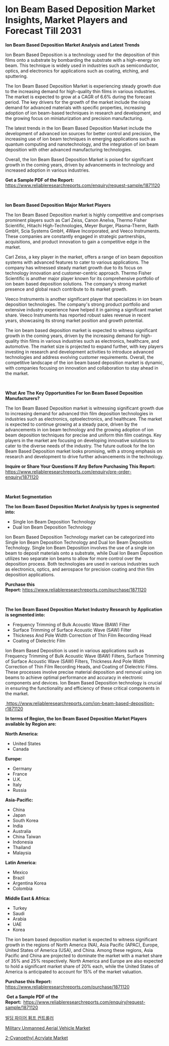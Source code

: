 <p><h1>Ion Beam Based Deposition Market Insights, Market Players and Forecast Till 2031</h1></p><p><strong>Ion Beam Based Deposition Market Analysis and Latest Trends</strong></p>
<p><p>Ion Beam Based Deposition is a technology used for the deposition of thin films onto a substrate by bombarding the substrate with a high-energy ion beam. This technique is widely used in industries such as semiconductor, optics, and electronics for applications such as coating, etching, and sputtering.</p><p>The Ion Beam Based Deposition Market is experiencing steady growth due to the increasing demand for high-quality thin films in various industries. The market is expected to grow at a CAGR of 6.6% during the forecast period. The key drivers for the growth of the market include the rising demand for advanced materials with specific properties, increasing adoption of ion beam-based techniques in research and development, and the growing focus on miniaturization and precision manufacturing.</p><p>The latest trends in the Ion Beam Based Deposition Market include the development of advanced ion sources for better control and precision, the increasing use of ion beam techniques in emerging applications such as quantum computing and nanotechnology, and the integration of ion beam deposition with other advanced manufacturing technologies.</p><p>Overall, the Ion Beam Based Deposition Market is poised for significant growth in the coming years, driven by advancements in technology and increased adoption in various industries.</p></p>
<p><strong>Get a Sample PDF of the Report:&nbsp;</strong> <a href="https://www.reliableresearchreports.com/enquiry/request-sample/1871120">https://www.reliableresearchreports.com/enquiry/request-sample/1871120</a></p>
<p>&nbsp;</p>
<p><strong>Ion Beam Based Deposition Major Market Players</strong></p>
<p><p>The Ion Beam Based Deposition market is highly competitive and comprises prominent players such as Carl Zeiss, Canon Anelva, Thermo Fisher Scientific, Hitachi High-Technologies, Meyer Burger, Plasma-Therm, Raith GmbH, Scia Systems GmbH, 4Wave Incorporated, and Veeco Instruments. These companies are constantly engaged in strategic partnerships, acquisitions, and product innovation to gain a competitive edge in the market.</p><p>Carl Zeiss, a key player in the market, offers a range of ion beam deposition systems with advanced features to cater to various applications. The company has witnessed steady market growth due to its focus on technology innovation and customer-centric approach. Thermo Fisher Scientific is another major player known for its comprehensive portfolio of ion beam based deposition solutions. The company's strong market presence and global reach contribute to its market growth.</p><p>Veeco Instruments is another significant player that specializes in ion beam deposition technologies. The company's strong product portfolio and extensive industry experience have helped it in gaining a significant market share. Veeco Instruments has reported robust sales revenue in recent years, showcasing its strong market position and growth potential.</p><p>The ion beam based deposition market is expected to witness significant growth in the coming years, driven by the increasing demand for high-quality thin films in various industries such as electronics, healthcare, and automotive. The market size is projected to expand further, with key players investing in research and development activities to introduce advanced technologies and address evolving customer requirements. Overall, the competitive landscape of the ion beam based deposition market is dynamic, with companies focusing on innovation and collaboration to stay ahead in the market.</p></p>
<p>&nbsp;</p>
<p><strong>What Are The Key Opportunities For Ion Beam Based Deposition Manufacturers?</strong></p>
<p><p>The Ion Beam Based Deposition market is witnessing significant growth due to increasing demand for advanced thin film deposition technologies in industries such as electronics, optoelectronics, and healthcare. The market is expected to continue growing at a steady pace, driven by the advancements in ion beam technology and the growing adoption of ion beam deposition techniques for precise and uniform thin film coatings. Key players in the market are focusing on developing innovative solutions to cater to the diverse needs of the industry. The future outlook for the Ion Beam Based Deposition market looks promising, with a strong emphasis on research and development to drive further advancements in the technology.</p></p>
<p><strong>Inquire or Share Your Questions If Any Before Purchasing This Report:</strong> <a href="https://www.reliableresearchreports.com/enquiry/pre-order-enquiry/1871120">https://www.reliableresearchreports.com/enquiry/pre-order-enquiry/1871120</a></p>
<p>&nbsp;</p>
<p><strong>Market Segmentation</strong></p>
<p><strong>The Ion Beam Based Deposition Market Analysis by types is segmented into:</strong></p>
<p><ul><li>Single Ion Beam Deposition Technology</li><li>Dual Ion Beam Deposition Technology</li></ul></p>
<p><p>Ion Beam Based Deposition Technology market can be categorized into Single Ion Beam Deposition Technology and Dual Ion Beam Deposition Technology. Single Ion Beam Deposition involves the use of a single ion beam to deposit materials onto a substrate, while Dual Ion Beam Deposition utilizes two separate ion beams to allow for more control over the deposition process. Both technologies are used in various industries such as electronics, optics, and aerospace for precision coating and thin film deposition applications.</p></p>
<p><strong>Purchase this Report:&nbsp;</strong><a href="https://www.reliableresearchreports.com/purchase/1871120">https://www.reliableresearchreports.com/purchase/1871120</a></p>
<p>&nbsp;</p>
<p><strong>The Ion Beam Based Deposition Market Industry Research by Application is segmented into:</strong></p>
<p><ul><li>Frequency Trimming of Bulk Acoustic Wave (BAW) Filter</li><li>Surface Trimming of Surface Acoustic Wave (SAW) Filter</li><li>Thickness And Pole Width Correction of Thin Film Recording Head</li><li>Coating of Dielectric Film</li></ul></p>
<p><p>Ion Beam Based Deposition is used in various applications such as Frequency Trimming of Bulk Acoustic Wave (BAW) Filters, Surface Trimming of Surface Acoustic Wave (SAW) Filters, Thickness And Pole Width Correction of Thin Film Recording Heads, and Coating of Dielectric Films. These processes involve precise material deposition and removal using ion beams to achieve optimal performance and accuracy in electronic components and devices. Ion Beam Based Deposition technology is crucial in ensuring the functionality and efficiency of these critical components in the market.</p></p>
<p><a href="https://www.reliableresearchreports.com/ion-beam-based-deposition-r1871120">&nbsp;https://www.reliableresearchreports.com/ion-beam-based-deposition-r1871120</a></p>
<p><strong>In terms of Region, the Ion Beam Based Deposition Market Players available by Region are:</strong></p>
<p>
    <p> <strong> North America: </strong>
        <ul>
            <li>United States</li>
            <li>Canada</li>
        </ul>
        </p> 
    <p> <strong> Europe: </strong>
        <ul>
            <li>Germany</li>
            <li>France</li>
            <li>U.K.</li>
            <li>Italy</li>
            <li>Russia</li>
        </ul>
        </p> 
    <p> <strong> Asia-Pacific: </strong>
        <ul>
            <li>China</li>
            <li>Japan</li>
            <li>South Korea</li>
            <li>India</li>
            <li>Australia</li>
            <li>China Taiwan</li>
            <li>Indonesia</li>
            <li>Thailand</li>
            <li>Malaysia</li>
        </ul>
        </p> 
    <p> <strong> Latin America: </strong>
        <ul>
            <li>Mexico</li>
            <li>Brazil</li>
            <li>Argentina Korea</li>
            <li>Colombia</li>
        </ul>
        </p> 
    <p> <strong> Middle East & Africa: </strong>
        <ul>
            <li>Turkey</li>
            <li>Saudi</li>
            <li>Arabia</li>
            <li>UAE</li>
            <li>Korea</li>
        </ul>
    </p>
    </p>
<p><p>The ion beam based deposition market is expected to witness significant growth in the regions of North America (NA), Asia Pacific (APAC), Europe, United States of America (USA), and China. Among these regions, Asia Pacific and China are projected to dominate the market with a market share of 35% and 25% respectively. North America and Europe are also expected to hold a significant market share of 20% each, while the United States of America is anticipated to account for 15% of the market valuation.</p></p>
<p><strong>Purchase this Report: </strong><a href="https://www.reliableresearchreports.com/purchase/1871120">https://www.reliableresearchreports.com/purchase/1871120</a></p>
<p>&nbsp;<strong>Get a Sample PDF of the Report:&nbsp;&nbsp;</strong><a href="https://www.reliableresearchreports.com/enquiry/request-sample/1871120">https://www.reliableresearchreports.com/enquiry/request-sample/1871120</a></p>
<p><strong></strong></p>
<p><p><a href="https://medium.com/@jerrodhilll68/%EA%B1%B4%EB%AC%BC-%EC%86%8C%EB%B0%A9-%ED%8E%8C%ED%94%84-%EC%BB%A8%ED%8A%B8%EB%A1%A4%EB%9F%AC-%EC%82%B0%EC%97%85-%EB%B6%84%EC%84%9D-%EB%B3%B4%EA%B3%A0%EC%84%9C-%EC%8B%9C%EC%9E%A5-%EA%B7%9C%EB%AA%A8-%EC%A0%90%EC%9C%A0%EC%9C%A8-%EC%9D%91%EC%9A%A9-%ED%94%84%EB%A1%9C%EA%B7%B8%EB%9E%A8-%EB%B0%8F-%EC%A7%80%EC%97%AD%EB%B3%84-%ED%8A%B8%EB%A0%8C%EB%93%9C-%EA%B2%BD%EC%9F%81-%EC%A0%84%EB%9E%B5-2024-2031-f30b035d7783">빌딩 파이어 펌프 컨트롤러</a></p><p><a href="https://view.publitas.com/reportprime-1/military-unmanned-aerial-vehicle-market-share-market-analysis-growth-trends-forecasts-for-period-from-2024-2031/">Military Unmanned Aerial Vehicle Market</a></p><p><a href="https://github.com/JuliaFadel1922/Market-Research-Report-List-1/blob/main/2-cyanoethyl-acrylate-market.md">2-Cyanoethyl Acrylate Market</a></p></p>
